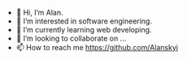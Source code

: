 - 👋 Hi, I’m Alan.
- 👀 I’m interested in software engineering.
- 🌱 I’m currently learning web developing.
- 💞️ I’m looking to collaborate on ...
- 📫 How to reach me https://github.com/Alanskyi

<!---
Alanskyi/Alanskyi is a ✨ special ✨ repository because its `README.md` (this file) appears on your GitHub profile.
You can click the Preview link to take a look at your changes.
--->

